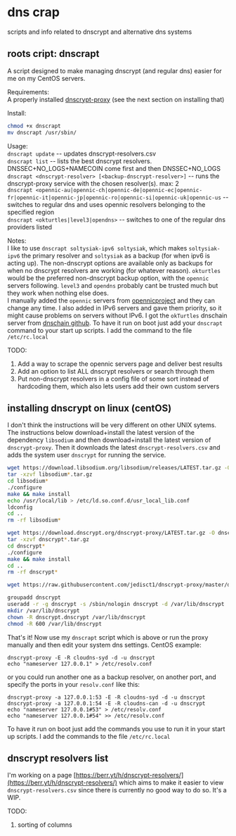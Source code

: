 # dns crap
scripts and info related to dnscrypt and alternative dns systems

## roots cript: dnscrapt
A script designed to make managing dnscrypt (and regular dns) easier for me on my CentOS servers.

Requirements:  
A properly installed [dnscrypt-proxy](http://dnscrypt.org/) (see the next section on installing that)

Install:
```sh
chmod +x dnscrapt
mv dnscrapt /usr/sbin/
```

Usage:  
`dnscrapt update` -- updates dnscrypt-resolvers.csv  
`dnscrapt list` -- lists the best dnscrypt resolvers. DNSSEC+NO\_LOGS+NAMECOIN come first and then DNSSEC+NO_LOGS  
`dnscrapt <dnscrypt-resolver> [<backup-dnscrypt-resolver>]` -- runs the dnscrypt-proxy service with the chosen resolver(s). max: 2  
`dnscrapt <opennic-au|opennic-ch|opennic-de|opennic-ec|opennic-fr|opennic-it|opennic-jp|opennic-ro|opennic-si|opennic-uk|opennic-us` -- switches to regular dns and uses opennic resolvers belonging to the specified region  
`dnscrapt <okturtles|level3|opendns>` -- switches to one of the regular dns providers listed  

Notes:  
I like to use `dnscrapt soltysiak-ipv6 soltysiak`, which makes `soltysiak-ipv6` the primary resolver and `soltysiak` as a backup (for when ipv6 is acting up). The non-dnscrypt options are available only as backups for when no dnscrypt resolvers are working (for whatever reason). `okturtles` would be the preferred non-dnscrypt backup option, with the `opennic` servers following. `level3` and `opendns` probably cant be trusted much but they work when nothing else does.  
I manually added the `opennic` servers from [opennicproject](https://servers.opennicproject.org/) and they can change any time. I also added in IPv6 servers and gave them priority, so it might cause problems on servers without IPv6. I got the `okTurtles` dnschain server from [dnschain github](https://github.com/okTurtles/dnschain/blob/master/docs/How-do-I-use-it.md#Servers). 
To have it run on boot just add your `dnscrapt` command to your start up scripts. I add the command to the file `/etc/rc.local`

TODO:  
1. Add a way to scrape the opennic servers page and deliver best results  
2. Add an option to list ALL dnscrypt resolvers or search through them  
3. Put non-dnscrypt resolvers in a config file of some sort instead of hardcoding them, which also lets users add their own custom servers  

## installing dnscrypt on linux (centOS)  
I don't think the instructions will be very different on other UNIX sytems. The instructions below download+install the latest version of the dependency `libsodium` and then download+install the latest version of `dnscrypt-proxy`. Then it downloads the latest `dnscrypt-resolvers.csv` and adds the system user `dnscrypt` for running the service.
```bash
wget https://download.libsodium.org/libsodium/releases/LATEST.tar.gz -O libsodium.tar.gz
tar -xzvf libsodium*.tar.gz
cd libsodium*
./configure
make && make install
echo /usr/local/lib > /etc/ld.so.conf.d/usr_local_lib.conf
ldconfig
cd ..
rm -rf libsodium*

wget https://download.dnscrypt.org/dnscrypt-proxy/LATEST.tar.gz -O dnscrypt-proxy.tar.gz
tar -xzvf dnscrypt*.tar.gz
cd dnscrypt*
./configure
make && make install
cd ..
rm -rf dnscrypt*

wget https://raw.githubusercontent.com/jedisct1/dnscrypt-proxy/master/dnscrypt-resolvers.csv -O /usr/local/share/dnscrypt-proxy/dnscrypt-resolvers.csv

groupadd dnscrypt
useradd -r -g dnscrypt -s /sbin/nologin dnscrypt -d /var/lib/dnscrypt
mkdir /var/lib/dnscrypt
chown -R dnscrypt.dnscrypt /var/lib/dnscrypt
chmod -R 600 /var/lib/dnscrypt
```
That's it! Now use my `dnscrapt` script which is above or run the proxy manually and then edit your system dns settings. CentOS example:  
```
dnscrypt-proxy -E -R cloudns-syd -d -u dnscrypt
echo "nameserver 127.0.0.1" > /etc/resolv.conf
```
or you could run another one as a backup resolver, on another port, and specify the ports in your `resolv.conf` like this:
```
dnscrypt-proxy -a 127.0.0.1:53 -E -R cloudns-syd -d -u dnscrypt
dnscrypt-proxy -a 127.0.0.1:54 -E -R cloudns-can -d -u dnscrypt
echo "nameserver 127.0.0.1#53" > /etc/resolv.conf
echo "nameserver 127.0.0.1#54" >> /etc/resolv.conf
```
To have it run on boot just add the commands you use to run it in your start up scripts. I add the commands to the file `/etc/rc.local`

## dnscrypt resolvers list

I'm working on a page [https://berr.yt/h/dnscrypt-resolvers/](https://berr.yt/h/dnscrypt-resolvers/) which aims to make it easier to view `dnscrypt-resolvers.csv` since there is currently no good way to do so. It's a WIP.

TODO:  
1. sorting of columns  
